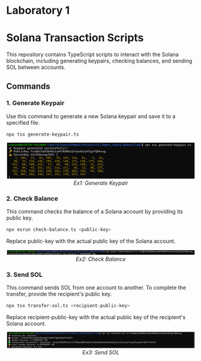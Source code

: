 # Laboratory 1
# Solana Transaction Scripts

This repository contains TypeScript scripts to interact with the Solana blockchain, including generating keypairs, checking balances, and sending SOL between accounts.

## Commands

### 1. Generate Keypair

Use this command to generate a new Solana keypair and save it to a specified file.

```bash
npx tsx generate-keypair.ts
```

<p align="center">
  <img src="ex1.png" alt="Ex1: Generate Keypair" width="500">
  <br>
  <em>Ex1: Generate Keypair</em>
</p>

### 2. Check Balance

This command checks the balance of a Solana account by providing its public key.

```bash
npx esrun check-balance.ts <public-key>
```

Replace public-key with the actual public key of the Solana account.

<p align="center">
  <img src="ex2.png" alt="Ex2: Check Balance" width="500">
  <br>
  <em>Ex2: Check Balance</em>
</p>

### 3. Send SOL

This command sends SOL from one account to another. To complete the transfer, provide the recipient's public key.

```bash
npx tsx transfer-sol.ts <recipient-public-key>
```

Replace recipient-public-key with the actual public key of the recipient's Solana account.

<p align="center">
  <img src="ex3.png" alt="Ex3: Send SOL" width="500">
  <br>
  <em>Ex3: Send SOL</em>
</p>
